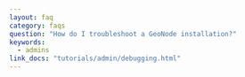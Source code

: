 ```yaml
---
layout: faq
category: faqs
question: "How do I troubleshoot a GeoNode installation?"
keywords:
  - admins
link_docs: "tutorials/admin/debugging.html"
---
```

